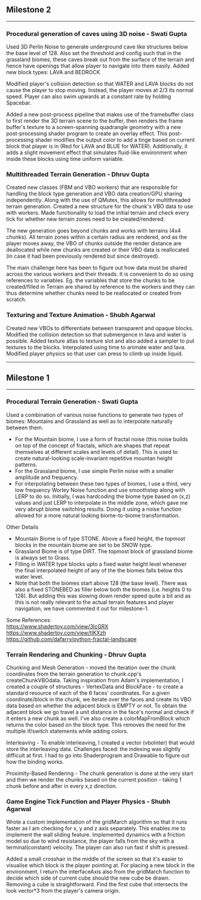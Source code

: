 ## Milestone 2
---

### Procedural generation of caves using 3D noise - Swati Gupta
Used 3D Perlin Noise to generate underground cave like structures below the base level of 128. Also set the threshold and config such that in the grassland biomes, these caves break out from the surface of the terrain and hence have openings that allow player to navigate into them easily. Added new block types: LAVA and BEDROCK

Modified player's collision detection so that WATER and LAVA blocks do not cause the player to stop moving. Instead, the player moves at 2/3 its normal speed. Player can also swim upwards at a constant rate by holding Spacebar.

Added a new post-process pipeline that makes use of the framebuffer class to first render the 3D terrain scene to the buffer, then renders the frame buffer's texture to a screen-spanning quadrangle geometry with a new post-processing shader program to create an overlay effect. This post-processing shader modifies the output color to add a tinge based on current block that player is in (Red for LAVA and BLUE for WATER). Additionally, it adds a slight movement effect that simulates fluid-like environment when inside these blocks using time uniform variable.

### Multithreaded Terrain Generation - Dhruv Gupta
Created new classes (FBM and VBO workers) that are responsible for handling the block type generation and VBO data creation/GPU sharing independently. Along with the use of QMutex, this allows for multithreaded terrain generation. Created a new structure for the chunk's VBO data to use with workers. Made functionality to load the initial terrain and check every tick for whether new terrain zones need to be created/rendered.

The new generation goes beyond chunks and works with terrains (4x4 chunks). All terrain zones within a certain radius are rendered, and as the player moves away, the VBO of chunks outside the render distance are deallocated while new chunks are created or their VBO data is reallocated (in case it had been previously rendered but since destroyed).

The main challenge here has been to figure out how data must be shared across the various workers and their threads. It is convenient to do so using references to variables. Eg. the variables that store the chunks to be created/filled in Terrain are shared by reference to the workers and they can thus determine whether chunks need to be reallocated or created from scratch.

### Texturing and Texture Animation - Shubh Agarwal

Created new VBOs to differentiate between transparent and opaque blocks. Modified the collision detection so that submergence in lava and water is possible. Added texture atlas to texture slot and also added a sampler to put textures to the blocks. Interpolated using time to animate water and lava. Modified player physics so that user can press to climb up inside liquid.

---
## Milestone 1
---

### Procedural Terrain Generation - Swati Gupta
Used a combination of various noise functions to generate two types of biomes: Mountains and Grassland as well as to interpolate naturally between them.  
- For the Mountain biome, I use a form of fractal noise (this noise builds on top of the concept of fractals, which are shapes that 
repeat themselves at different scales and levels of detail). This is used to create natural-looking scale-invariant repetitive mountan height patterns.  
- For the Grassland biome, I use simple Perlin noise with a smaller amplitude and frequency.  
- For interpolating between these two types of biomes, I use a third, very low frequency Worley Noise function and 
use smoothstep along with LERP to do so. Initially, I was hardcoding the biome type based on (x,z) values and just LERP to interpolate in the middle zone, which gave me very abrupt biome switching results. Doing it using a noise function allowed for a more natural looking biome-to-biome transformation.  

Other Details  
- Mountain Biome is of type STONE. Above a fixed height, the topmost blocks in the mountain biome are set to be SNOW type.  
- Grassland Biome is of type DIRT. The topmost block of grassland biome is always set to Grass.  
- Filling in WATER type blocks upto a fixed water height level whenever the final interpolated height of any of the the biomes falls below this water level.  
- Note that both the biomes start above 128 (the base level). There was also a fixed STONEBED as filler below both the biomes (i.e. heights 0 to 128). But adding this was slowing down render speed quite a bit and as this is not really relevant to the actual terrain features and player navigation, we have commented it out for milestone-1.  

Some References:   
https://www.shadertoy.com/view/3lcGRX  
https://www.shadertoy.com/view/tlKXzh  
https://github.com/dafarry/python-fractal-landscape  

### Terrain Rendering and Chunking - Dhruv Gupta
Chunking and Mesh Generation - 
moved the iteration over the chunk coordinates from the terrain generation to chunk.cpp's createChunkVBOdata. Taking inspiration from Adam's implementation, I created a couple of structures - VertexData and BlockFace - to create a standard resource of each of the 6 faces' coordinates. For a given coordinate/block in the chunk, we iterate over the faces and create its VBO data based on whether the adjacent block is EMPTY or not. To obtain the adjacent block we go travel a unit distance in the face's normal and check if it enters a new chunk as well.
I've also create a colorMapFromBlock which returns the color based on the block type. This removes the need for the multiple if/switch statements while adding colors.

Interleaving - 
To enable interleaving, I created a vector (vboInter) that would store the interleaving data.
Challenges faced: the indexing was slightly difficult at first. I had to go into Shaderprogram and Drawable to figure out how the binding works.

Proximity-Based Rendering -
The chunk generation is done at the very start and then we render the chunks based on the current position - taking 1 chunk before and after in every x,z direction.


### Game Engine Tick Function and Player Physics - Shubh Agarwal

Wrote a custom implementation of the gridMarch algorithm so that it runs faster as I am checking for x, y and z axis separately. This enables me to implement the wall sliding feature. Implemented dynamics with a friction model so due to wind resistance, the player falls from the sky with a terminal(constant) velocity. The player can also run fast if shift is pressed. 

Added a small crosshair in the middle of the screen so that it's easier to visualise which block is the player pointing at. For placing a new block in the environment, I return the interfaceAxis also from the gridMarch function to decide which side of current cube should the new cube be drawn. Removing a cube is straightforward. Find the first cube that intersects the look vector*3 from the player's camera origin.  


